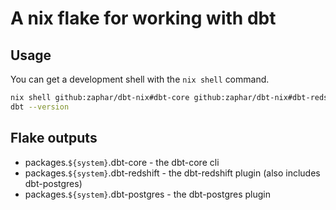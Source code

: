 # A nix flake for working with dbt

## Usage

You can get a development shell with the `nix shell` command.

```sh
nix shell github:zaphar/dbt-nix#dbt-core github:zaphar/dbt-nix#dbt-redshift
dbt --version
```

## Flake outputs

* packages.`${system}`.dbt-core - the dbt-core cli
* packages.`${system}`.dbt-redshift - the dbt-redshift plugin (also includes dbt-postgres)
* packages.`${system}`.dbt-postgres - the dbt-postgres plugin